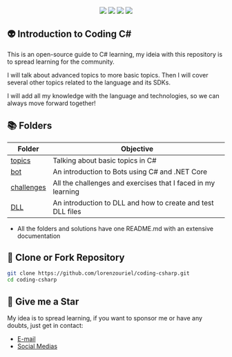 <div align="center">
    <p>
	    <a name="stars"><img src="https://img.shields.io/github/stars/lorenzouriel/coding-csharp?style=for-the-badge"></a>
	    <a name="forks"><img src="https://img.shields.io/github/forks/lorenzouriel/coding-csharp?logoColor=green&style=for-the-badge"></a>
	    <a name="contributions"><img src="https://img.shields.io/github/contributors/lorenzouriel/coding-csharp?logoColor=green&style=for-the-badge"></a>
	    <a name="madeWith"><img src="https://img.shields.io/badge/Made%20with-Markdown-1f425f.svg?style=for-the-badge"></a>
    </p>
</div>

## 👽 Introduction to Coding C#

This is an open-source guide to C# learning, my ideia with this repository is to spread learning for the community.

I will talk about advanced topics to more basic topics. Then I will cover several other topics related to the language and its SDKs.

I will add all my knowledge with the language and technologies, so we can always move forward together!

## 📚 Folders
| Folder | Objective |
|---|---|
| [topics](/topics/README.md) | Talking about basic topics in C# |
| [bot](/bot/README.md)| An introduction to Bots using C# and .NET Core |
| [challenges](/challenges/README.md)| All the challenges and exercises that I faced in my learning |
| [DLL](/dll/README.md)| An introduction to DLL and how to create and test DLL files |

- All the folders and solutions have one README.md with an extensive documentation


## 🌊 Clone or Fork Repository
```bash
git clone https://github.com/lorenzouriel/coding-csharp.git
cd coding-csharp
```


## 🏅 Give me a Star
My idea is to spread learning, if you want to sponsor me or have any doubts, just get in contact: 
- [E-mail](lorenzouriel@gmail.com)
- [Social Medias](https://linktr.ee/lorenzo_uriel)